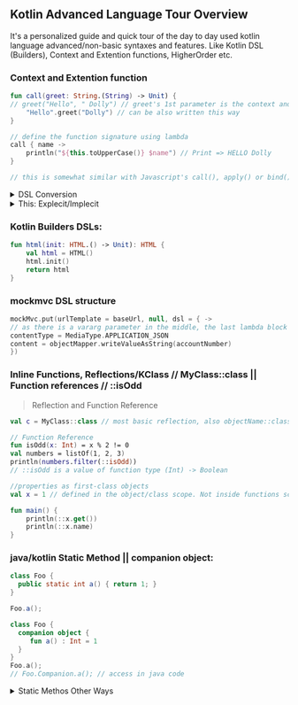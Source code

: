 ## Kotlin Advanced Language Tour Overview
It's a personalized guide and quick tour of the day to day used kotlin language advanced/non-basic syntaxes and features. Like Kotlin DSL (Builders), Context and Extention functions, HigherOrder etc.

### Context and Extention function
```kt
fun call(greet: String.(String) -> Unit) {
// greet("Hello", " Dolly") // greet's 1st parameter is the context and  last param is it's native parameter.
    "Hello".greet("Dolly") // can be also written this way
}

// define the function signature using lambda
call { name ->
    println("${this.toUpperCase()} $name") // Print => HELLO Dolly
}

// this is somewhat similar with Javascript's call(), apply() or bind() method
```

<details>
<summary>DSL Conversion</summary>

```kt
fun call(greet: String.() -> Unit) {
"Hello".greet()
}

call {
println("${this.toUpperCase()}") // Print => HELLO
}
```
</details>

<details>
<summary>This: Explecit/Implecit</summary>

```kt
class A { // implicit label @A
    inner class B { // implicit label @B
        fun Int.foo() { // implicit label @foo
            val a = this@A // A's this
            val b = this@B // B's this

            val c = this // foo()'s receiver, an Int
            val c1 = this@foo // foo()'s receiver, an Int

            val funLit = lambda@ fun String.() {
                val d = this // funLit's receiver
            }

            val funLit2 = { s: String ->
                // foo()'s receiver, since enclosing lambda expression
                // doesn't have any receiver
                val d1 = this
            }
        }
    }
}
```

Note: "this" can be ommited if call in a member function. But if there is a function in the outer scope, "this" necessery to call member function. Without "this" receiever top level function will be called.
```kt
fun printLine() { println("Top-level function") }

class A {
    fun printLine() { println("Member function") }

    fun invokePrintLine(omitThis: Boolean = false)  { 
        if (omitThis) printLine() // Top-level function
        else this.printLine() // Member function
    }
}

A().invokePrintLine() // Member function
A().invokePrintLine(omitThis = true) // Top-level function
```
</details>

### Kotlin Builders DSLs:
```kt
fun html(init: HTML.() -> Unit): HTML {
    val html = HTML()
    html.init()
    return html
}
```




### mockmvc DSL structure
```kt
mockMvc.put(urlTemplate = baseUrl, null, dsl = { ->
// as there is a vararg parameter in the middle, the last lambda block needs to be called by named argument if not called outside the parenthesis  
contentType = MediaType.APPLICATION_JSON
content = objectMapper.writeValueAsString(accountNumber)
})
```

### Inline Functions, Reflections/KClass // MyClass::class || Function references // ::isOdd

> Reflection and Function Reference
```kt
val c = MyClass::class // most basic reflection, also objectName::class

// Function Reference
fun isOdd(x: Int) = x % 2 != 0
val numbers = listOf(1, 2, 3)
println(numbers.filter(::isOdd))
// ::isOdd is a value of function type (Int) -> Boolean
```

```kt
//properties as first-class objects
val x = 1 // defined in the object/class scope. Not inside functions scope

fun main() {
    println(::x.get())
    println(::x.name)
}
```

### java/kotlin Static Method || companion object:
```java
class Foo {
  public static int a() { return 1; }
}

Foo.a();
```
```kt
class Foo {
  companion object {
     fun a() : Int = 1
  }
}
Foo.a();
// Foo.Companion.a(); // access in java code
```


<details>
<summary>Static Methos Other Ways</summary>


> @JavaStatic annotation to use as normal static method inside java and kotlin all togather

```kt
class Foo {
  companion object {
    @JvmStatic
    fun a() : Int = 1;
  }
}
Foo.a() // from kotlin
Foo.a() // from java
```

> use "companion object name" signature other way of the @JavaStatic

```kt
class Foo {
  companion object Blah {
    fun a() : Int = 1;
  }
}
```

</details>